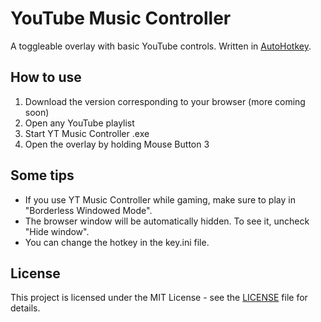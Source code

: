 # YouTube Music Controller
A toggleable overlay with basic YouTube controls. Written in [AutoHotkey](https://autohotkey.com/).

## How to use
1. Download the version corresponding to your browser (more coming soon)
2. Open any YouTube playlist
3. Start YT Music Controller <BROWSER>.exe
4. Open the overlay by holding Mouse Button 3

## Some tips
- If you use YT Music Controller while gaming, make sure to play in "Borderless Windowed Mode".
- The browser window will be automatically hidden. To see it, uncheck "Hide window".
- You can change the hotkey in the key.ini file.

## License
This project is licensed under the MIT License - see the [LICENSE](LICENSE) file for details.
